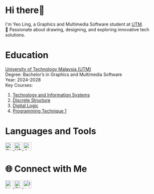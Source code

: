 # Hi there👋 

  I'm Yeo Ling, a Graphics and Multimedia Software student at [UTM](https://www.utm.my/).  
 🌟 Passionate about drawing, designing, and exploring innovative tech solutions. 

# Education

  [University of Technology Malaysia (UTM)](https://www.utm.my/)                                                                                                                                                
  Degree: Bachelor’s in Graphics and Multimedia Software                                                                                                                                                          
  Year: 2024-2028                                                                                                                                                                                                   
  Key Courses:
  1. [Technology and Information Systems](https://eportfolio.utm.my/user/nik-syahdina-zulaikha/tis-technology-and-information-system)
  2. [Discrete Structure](https://eportfolio.utm.my/user/nurulsyamira/s-e-c-i-1-0-1-3-d-s)
  3. [Digital Logic](http://ocw.utm.my/course/view.php?id=39)
  4. [Programming Technique 1](https://eportfolio.utm.my/user/muhammad-rafly/secj1013-pt1)

# Languages and Tools

<p align="left">
  <a href="https://cplusplus.com/">
    <img src="https://cdn.jsdelivr.net/gh/devicons/devicon/icons/cplusplus/cplusplus-original.svg" alt="C++" width="25" height="25">
  </a>
  <a href="https://developer.mozilla.org/en-US/docs/Web/HTML">
    <img src="https://cdn.jsdelivr.net/gh/devicons/devicon/icons/html5/html5-original.svg" alt="HTML5" width="25" height="25">
  </a>
  <a href="https://www.java.com/">
    <img src="https://cdn.jsdelivr.net/gh/devicons/devicon/icons/java/java-original.svg" alt="Java" width="25" height="25">
  </a>
</p>


# 🌐 Connect with Me 

<p align="left">
  <a href="https://www.linkedin.com/in/yeo-ling-249074348/" target="_blank">
    <img src="https://cdn.jsdelivr.net/gh/devicons/devicon/icons/linkedin/linkedin-original.svg" alt="LinkedIn" width="25" height="25">
  </a>
  <a href="https://github.com/yeoling" target="_blank">
    <img src="https://cdn.jsdelivr.net/gh/devicons/devicon/icons/github/github-original.svg" alt="GitHub" width="25" height="25">
  </a>
  <a href="https://www.instagram.com/yeoling_95?igsh=MW40YXM1emxmMm13&utm_source=qr" target="_blank">
    <img src="https://upload.wikimedia.org/wikipedia/commons/a/a5/Instagram_icon.png" alt="Instagram" width="25" height="25">
  </a>
</p>


